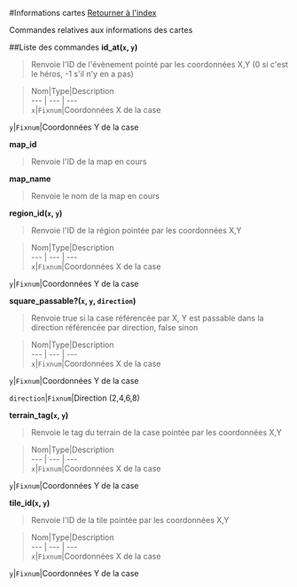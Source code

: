#Informations cartes
[Retourner à l'index](__command_list.md)

Commandes relatives aux informations des cartes

##Liste des commandes
**id_at(`x`, `y`)**

> Renvoie l'ID de l'évènement pointé par les coordonnées X,Y (0 si c'est le héros, -1 s'il n'y en a pas)  
  
> Nom|Type|Description  
--- | --- | ---  
`x`|`Fixnum`|Coordonnées X de la case

`y`|`Fixnum`|Coordonnées Y de la case

  
**map_id**

> Renvoie l'ID de la map en cours  
  
>   
**map_name**

> Renvoie le nom de la map en cours  
  
>   
**region_id(`x`, `y`)**

> Renvoie l'ID de la région pointée par les coordonnées X,Y  
  
> Nom|Type|Description  
--- | --- | ---  
`x`|`Fixnum`|Coordonnées X de la case

`y`|`Fixnum`|Coordonnées Y de la case

  
**square_passable?(`x`, `y`, `direction`)**

> Renvoie true si la case référencée par X, Y est passable dans la direction référencée par direction, false sinon  
  
> Nom|Type|Description  
--- | --- | ---  
`x`|`Fixnum`|Coordonnées X de la case

`y`|`Fixnum`|Coordonnées Y de la case

`direction`|`Fixnum`|Direction (2,4,6,8)

  
**terrain_tag(`x`, `y`)**

> Renvoie le tag du terrain de la case pointée par les coordonnées X,Y  
  
> Nom|Type|Description  
--- | --- | ---  
`x`|`Fixnum`|Coordonnées X de la case

`y`|`Fixnum`|Coordonnées Y de la case

  
**tile_id(`x`, `y`)**

> Renvoie l'ID de la tile pointée par les coordonnées X,Y  
  
> Nom|Type|Description  
--- | --- | ---  
`x`|`Fixnum`|Coordonnées X de la case

`y`|`Fixnum`|Coordonnées Y de la case

  
